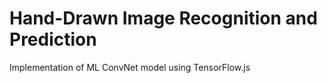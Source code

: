 # Hand-Drawn Image Recognition and Prediction
Implementation of ML ConvNet model using TensorFlow.js
